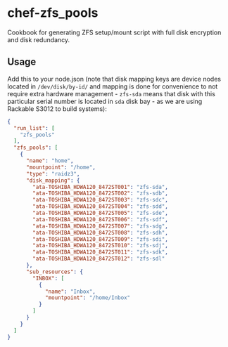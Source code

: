 # chef-zfs_pools

Cookbook for generating ZFS setup/mount script with full disk
encryption and disk redundancy.

## Usage

Add this to your node.json (note that disk mapping keys are device nodes
located in `/dev/disk/by-id/` and mapping is done for convenience to not
require extra hardware management - `zfs-sda` means that disk with this
particular serial number is located in `sda` disk bay - as we are using
Rackable S3012 to build systems):

```json
{
  "run_list": [
    "zfs_pools"
  ],
  "zfs_pools": [
    {
      "name": "home",
      "mountpoint": "/home",
      "type": "raidz3",
      "disk_mapping": {
        "ata-TOSHIBA_HDWA120_8472ST001": "zfs-sda",
        "ata-TOSHIBA_HDWA120_8472ST002": "zfs-sdb",
        "ata-TOSHIBA_HDWA120_8472ST003": "zfs-sdc",
        "ata-TOSHIBA_HDWA120_8472ST004": "zfs-sdd",
        "ata-TOSHIBA_HDWA120_8472ST005": "zfs-sde",
        "ata-TOSHIBA_HDWA120_8472ST006": "zfs-sdf",
        "ata-TOSHIBA_HDWA120_8472ST007": "zfs-sdg",
        "ata-TOSHIBA_HDWA120_8472ST008": "zfs-sdh",
        "ata-TOSHIBA_HDWA120_8472ST009": "zfs-sdi",
        "ata-TOSHIBA_HDWA120_8472ST010": "zfs-sdj",
        "ata-TOSHIBA_HDWA120_8472ST011": "zfs-sdk",
        "ata-TOSHIBA_HDWA120_8472ST012": "zfs-sdl"
      },
      "sub_resources": {
        "INBOX": [
          {
            "name": "Inbox",
            "mountpoint": "/home/Inbox"
          }
        ]
      }
    }
  ]
}
```

